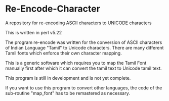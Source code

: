 # Re-Encode-Character
A repository for re-encoding ASCII characters to UNICODE characters

This is written in perl v5.22

The program re-encode was written for the conversion of ASCII characters of Indian Language "Tamil" to Unicode characters. There are many different Tamil fonts which enforce their own character mapping.

This is a generic software which requires you to map the Tamil Font manually first after which it can convert the tamil text to Unicode tamil text.

This program is still in development and is not yet complete.

If you want to use this program to convert other languages, the code of the sub-routine "map_font" has to be remastered as necessary.
